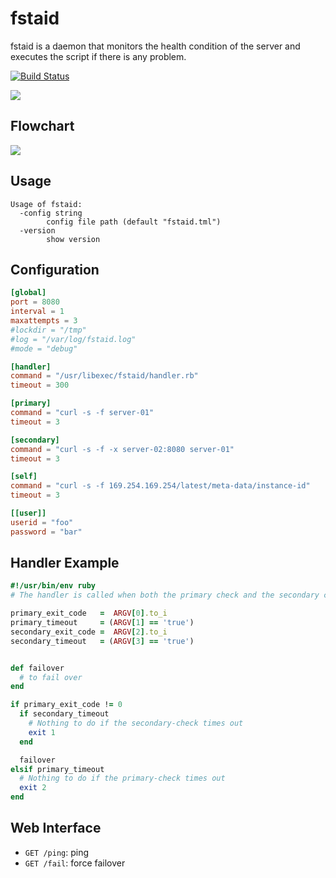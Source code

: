 # fstaid

fstaid is a daemon that monitors the health condition of the server and executes the script if there is any problem.

[![Build Status](https://travis-ci.org/winebarrel/fstaid.svg?branch=master)](https://travis-ci.org/winebarrel/fstaid)

![](https://cdn.pbrd.co/images/fjskjOr4.png)

## Flowchart

![](https://cdn.pbrd.co/images/2PtOoeCdD.png)

## Usage

```
Usage of fstaid:
  -config string
    	config file path (default "fstaid.tml")
  -version
    	show version
```

## Configuration

```toml
[global]
port = 8080
interval = 1
maxattempts = 3
#lockdir = "/tmp"
#log = "/var/log/fstaid.log"
#mode = "debug"

[handler]
command = "/usr/libexec/fstaid/handler.rb"
timeout = 300

[primary]
command = "curl -s -f server-01"
timeout = 3

[secondary]
command = "curl -s -f -x server-02:8080 server-01"
timeout = 3

[self]
command = "curl -s -f 169.254.169.254/latest/meta-data/instance-id"
timeout = 3

[[user]]
userid = "foo"
password = "bar"
```

## Handler Example

```ruby
#!/usr/bin/env ruby
# The handler is called when both the primary check and the secondary check fail

primary_exit_code   =  ARGV[0].to_i
primary_timeout     = (ARGV[1] == 'true')
secondary_exit_code =  ARGV[2].to_i
secondary_timeout   = (ARGV[3] == 'true')


def failover
  # to fail over
end

if primary_exit_code != 0
  if secondary_timeout
    # Nothing to do if the secondary-check times out
    exit 1
  end

  failover
elsif primary_timeout
  # Nothing to do if the primary-check times out
  exit 2
end
```

## Web Interface

* `GET /ping`: ping
* `GET /fail`: force failover
